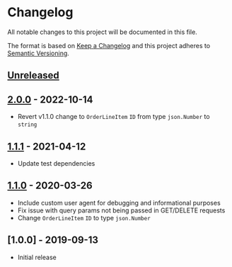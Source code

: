 # Changelog

All notable changes to this project will be documented in this file.

The format is based on [Keep a Changelog](http://keepachangelog.com/en/1.0.0/)
and this project adheres to [Semantic Versioning](http://semver.org/spec/v2.0.0.html).

## [Unreleased]

## [2.0.0] - 2022-10-14
- Revert v1.1.0 change to `OrderLineItem` `ID` from type `json.Number` to `string`

## [1.1.1] - 2021-04-12
- Update test dependencies

## [1.1.0] - 2020-03-26
- Include custom user agent for debugging and informational purposes
- Fix issue with query params not being passed in GET/DELETE requests
- Change `OrderLineItem` `ID` to type `json.Number`

## [1.0.0] - 2019-09-13
- Initial release

[Unreleased]: https://github.com/taxjar/taxjar-go/compare/v2.0.0...HEAD
[2.0.0]: https://github.com/taxjar/taxjar-go/compare/v1.1.1...v2.0.0
[1.1.1]: https://github.com/taxjar/taxjar-go/compare/v1.1.0...v1.1.1
[1.1.0]: https://github.com/taxjar/taxjar-go/compare/v1.0.0...v1.1.0
